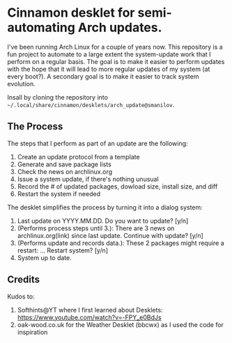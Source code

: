 # Cinnamon desklet for semi-automating Arch updates.

I've been running Arch Linux for a couple of years now. This repository is a fun
project to automate to a large extent the system-update work that I perform on a
regular basis. The goal is to make it easier to perform updates with the hope
that it will lead to more regular updates of my system (at every boot?). A
secondary goal is to make it easier to track system evolution.

Insall by cloning the repository into
`~/.local/share/cinnamon/desklets/arch_update@smanilov`.

## The Process

The steps that I perform as part of an update are the following:

1. Create an update protocol from a template
2. Generate and save package lists
3. Check the news on archlinux.org
4. Issue a system update, if there's nothing unusual
5. Record the # of updated packages, dowload size, install size, and diff
6. Restart the system if needed

The desklet simplifies the process by turning it into a dialog system:

1. Last update on YYYY.MM.DD. Do you want to update? [y/n]
2. (Performs process steps until 3.): There are 3 news on archlinux.org(link)
   since last update. Continue with update? [y/n]
3. (Performs update and records data.): These 2 packages might require a restart: ... Restart system? [y/n]
4. System up to date.

## Credits

Kudos to:

1. Softhints@YT where I first learned about Desklets: <https://www.youtube.com/watch?v=-FPY_e0BdJs>
2. oak-wood.co.uk for the Weather Desklet (bbcwx) as I used the code for inspiration

